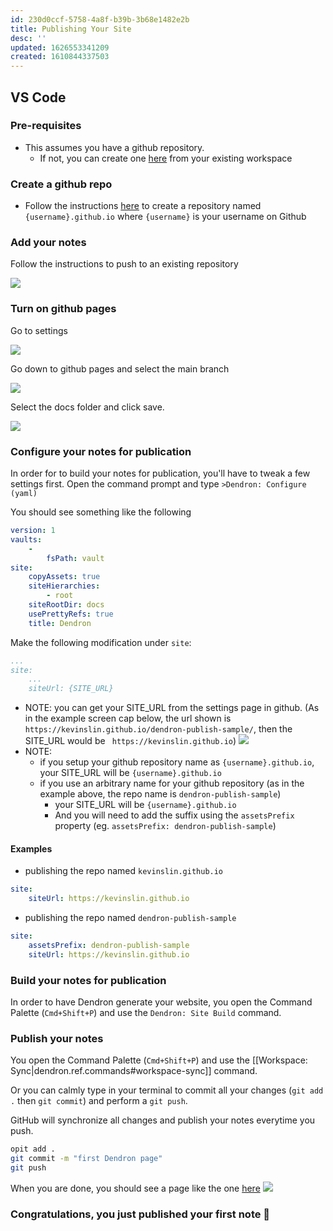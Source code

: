 ```yaml
---
id: 230d0ccf-5758-4a8f-b39b-3b68e1482e2b
title: Publishing Your Site
desc: ''
updated: 1626553341209
created: 1610844337503
---
```


## VS Code

### Pre-requisites 
- This assumes you have a github repository. 
    - If not, you can create one [here](https://github.com/new) from your existing workspace

### Create a github repo
- Follow the instructions [here](https://pages.github.com/) to create a repository named `{username}.github.io` where `{username}` is your username on Github

### Add your notes 
Follow the instructions to push to an existing repository

![](https://foundation-prod-assetspublic53c57cce-8cpvgjldwysl.s3-us-west-2.amazonaws.com/assets/images/publishv2.github.jpg)

### Turn on github pages

Go to settings

![](https://foundation-prod-assetspublic53c57cce-8cpvgjldwysl.s3-us-west-2.amazonaws.com/assets/images/publishv2.github-settings.jpg)

Go down to github pages and select the main branch

![](https://foundation-prod-assetspublic53c57cce-8cpvgjldwysl.s3-us-west-2.amazonaws.com/assets/images/publishv2.github-pages.jpg)

Select the docs folder and click save.

![](https://foundation-prod-assetspublic53c57cce-8cpvgjldwysl.s3-us-west-2.amazonaws.com/assets/images/publishv2.github-docs.jpg)

### Configure your notes for publication

In order for to build your notes for publication, you'll have to tweak a few settings first. Open the command prompt and type `>Dendron: Configure (yaml)`

You should see something like the following

```yml
version: 1
vaults:
    -
        fsPath: vault
site:
    copyAssets: true
    siteHierarchies:
        - root
    siteRootDir: docs
    usePrettyRefs: true
    title: Dendron
```

Make the following modification under `site`:

```yml
...
site:
    ...
    siteUrl: {SITE_URL}
```

- NOTE: you can get your SITE_URL from the settings page in github. (As in the example screen cap below, the url shown is `https://kevinslin.github.io/dendron-publish-sample/`, then the SITE_URL would be ` https://kevinslin.github.io`)
![](https://foundation-prod-assetspublic53c57cce-8cpvgjldwysl.s3-us-west-2.amazonaws.com/assets/images/publishv2.github-url.jpg)
- NOTE: 
    - if you setup your github repository name as `{username}.github.io`, your SITE_URL will be `{username}.github.io`
    - if you use an arbitrary name for your github repository (as in the example above, the repo name is `dendron-publish-sample`)
      - your SITE_URL will be `{username}.github.io`
      - And you will need to add the suffix using the `assetsPrefix` property (eg. `assetsPrefix: dendron-publish-sample`)

#### Examples
- publishing the repo named `kevinslin.github.io`

```yml
site:
    siteUrl: https://kevinslin.github.io
```

- publishing the repo named `dendron-publish-sample`

```yml
site:
    assetsPrefix: dendron-publish-sample
    siteUrl: https://kevinslin.github.io
```

### Build your notes for publication

In order to have Dendron generate your website, you open the Command Palette (`Cmd+Shift+P`) and use the `Dendron: Site Build` command.

### Publish your notes

You open the Command Palette (`Cmd+Shift+P`) and use the [[Workspace: Sync|dendron.ref.commands#workspace-sync]] command.

Or you can calmly type in your terminal to commit all your changes (`git add .` then `git commit`) and perform a `git push`.

GitHub will synchronize all changes and publish your notes everytime you push.

```bash
opit add .
git commit -m "first Dendron page"
git push
```

When you are done, you should see a page like the one [here](https://kevinslin.github.io/dendron-publish-sample/)
![](https://foundation-prod-assetspublic53c57cce-8cpvgjldwysl.s3-us-west-2.amazonaws.com/assets/images/publishv2.den-wel.jpg)


### Congratulations, you just published your first note 🌱
